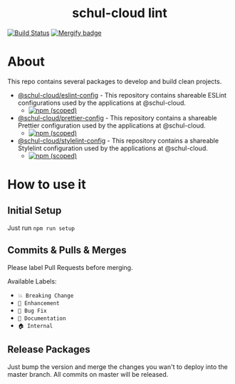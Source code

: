 <h1 align="center">schul-cloud lint</h1>

[![Build Status](https://travis-ci.com/schul-cloud/lint-configs.svg?branch=master)](https://travis-ci.com/schul-cloud/lint-configs)
[![Mergify badge](https://img.shields.io/endpoint.svg?url=https://dashboard.mergify.io/badges/schul-cloud/lint-configs&style=flat)](https://mergify.io)

# About

This repo contains several packages to develop and build clean projects.

- [@schul-cloud/eslint-config](./packages/eslint-config) - This repository contains shareable ESLint configurations used by the applications at @schul-cloud.
  - [![npm (scoped)](https://img.shields.io/npm/v/@schul-cloud/eslint-config)](https://www.npmjs.com/package/@schul-cloud/eslint-config)
- [@schul-cloud/prettier-config](./packages/prettier-config) - This repository contains a shareable Prettier configuration used by the applications at @schul-cloud.
  - [![npm (scoped)](https://img.shields.io/npm/v/@schul-cloud/prettier-config)](https://www.npmjs.com/package/@schul-cloud/prettier-config)
- [@schul-cloud/stylelint-config](./packages/stylelint-config) - This repository contains a shareable Stylelint configuration used by the applications at @schul-cloud.
  - [![npm (scoped)](https://img.shields.io/npm/v/@schul-cloud/stylelint-config)](https://www.npmjs.com/package/@schul-cloud/stylelint-config)

# How to use it

## Initial Setup

Just run `npm run setup`

## Commits & Pulls & Merges

Please label Pull Requests before merging.

Available Labels:
- `💥 Breaking Change`
- `🚀 Enhancement`
- `🐛 Bug Fix`
- `📝 Documentation`
- `🏠 Internal`

## Release Packages

Just bump the version and merge the changes you wan't to deploy into the master branch. All commits on master will be released.
